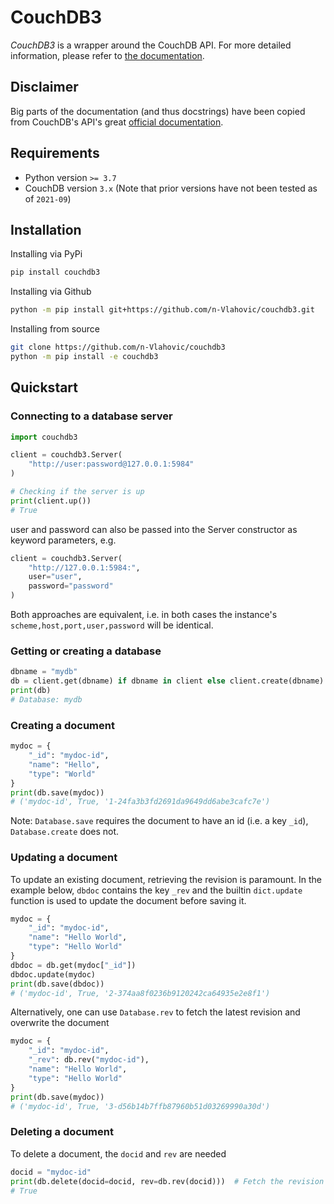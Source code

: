 # CouchDB3

*CouchDB3* is a wrapper around the CouchDB API. For more detailed information, please refer to 
[the documentation](https://n-vlahovic.github.io/couchdb3/).

## Disclaimer

Big parts of the documentation (and thus docstrings) have been copied from CouchDB's API's great 
[official documentation](https://docs.couchdb.org/en/main/api/index.html).


## Requirements  

- Python version `>= 3.7`
- CouchDB version `3.x` (Note that prior versions have not been tested as of `2021-09`)

## Installation
Installing via PyPi
```bash
pip install couchdb3
```

Installing via Github
```bash
python -m pip install git+https://github.com/n-Vlahovic/couchdb3.git
```

Installing from source
```bash
git clone https://github.com/n-Vlahovic/couchdb3
python -m pip install -e couchdb3
```

## Quickstart

### Connecting to a database server

```python
import couchdb3

client = couchdb3.Server(
    "http://user:password@127.0.0.1:5984"
)

# Checking if the server is up
print(client.up())
# True
```

user and password can also be passed into the Server constructor as keyword parameters, e.g.

```python
client = couchdb3.Server(
    "http://127.0.0.1:5984:",
    user="user",
    password="password"
)
```

Both approaches are equivalent, i.e. in both cases the instance's `scheme,host,port,user,password` will be identical.

### Getting or creating a database
```python
dbname = "mydb"
db = client.get(dbname) if dbname in client else client.create(dbname)
print(db)
# Database: mydb
```

### Creating a document
```python
mydoc = {
    "_id": "mydoc-id",
    "name": "Hello",
    "type": "World"
}
print(db.save(mydoc))
# ('mydoc-id', True, '1-24fa3b3fd2691da9649dd6abe3cafc7e')
```
Note: `Database.save` requires the document to have an id (i.e. a key `_id`), 
`Database.create` does not.

### Updating a document
To update an existing document, retrieving the revision is paramount.
In the example below, `dbdoc` contains the key `_rev` and the builtin `dict.update` function is used to update the 
document before saving it.
```python
mydoc = {
    "_id": "mydoc-id",
    "name": "Hello World",
    "type": "Hello World"
}
dbdoc = db.get(mydoc["_id"])
dbdoc.update(mydoc)
print(db.save(dbdoc))
# ('mydoc-id', True, '2-374aa8f0236b9120242ca64935e2e8f1')
```
Alternatively, one can use `Database.rev` to fetch the latest revision and overwrite the document
```python
mydoc = {
    "_id": "mydoc-id",
    "_rev": db.rev("mydoc-id"),
    "name": "Hello World",
    "type": "Hello World"
}
print(db.save(mydoc))
# ('mydoc-id', True, '3-d56b14b7ffb87960b51d03269990a30d')
```

### Deleting a document
To delete a document, the `docid` and `rev` are needed
```python
docid = "mydoc-id"
print(db.delete(docid=docid, rev=db.rev(docid)))  # Fetch the revision on the go
# True
```
